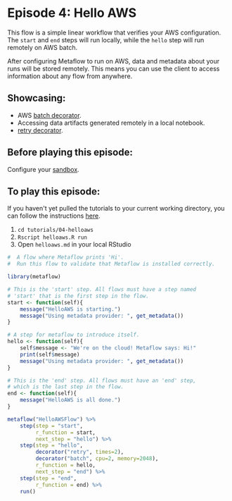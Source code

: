 # Episode 4: Hello AWS

This flow is a simple linear workflow that verifies your AWS configuration. The `start`
and `end` steps will run locally, while the `hello` step will run remotely on AWS batch.

After configuring Metaflow to run on AWS, data and metadata about your runs will be
stored remotely. This means you can use the client to access information about any flow
from anywhere.

## Showcasing:

- AWS [batch decorator](../../../metaflow/scaling.md).
- Accessing data artifacts generated remotely in a local notebook.
- [retry
  decorator](../../../metaflow/failures.md#retrying-tasks-with-the-retry-decorator).

## Before playing this episode:

Configure your [sandbox](https://metaflow.org/sandbox/).

## To play this episode:

If you haven't yet pulled the tutorials to your current working directory, you can
follow the instructions [here](../#pull-tutorials).

1. `cd tutorials/04-helloaws`
2. `Rscript helloaws.R run`
3. Open `helloaws.md` in your local RStudio

```r
#  A flow where Metaflow prints 'Hi'.
#  Run this flow to validate that Metaflow is installed correctly.

library(metaflow)

# This is the 'start' step. All flows must have a step named
# 'start' that is the first step in the flow.
start <- function(self){
    message("HelloAWS is starting.")
    message("Using metadata provider: ", get_metadata())
}

# A step for metaflow to introduce itself.
hello <- function(self){
    self$message <- "We're on the cloud! Metaflow says: Hi!"
    print(self$message)
    message("Using metadata provider: ", get_metadata())
}

# This is the 'end' step. All flows must have an 'end' step,
# which is the last step in the flow.
end <- function(self){
    message("HelloAWS is all done.")
}

metaflow("HelloAWSFlow") %>%
    step(step = "start",
         r_function = start,
         next_step = "hello") %>%
    step(step = "hello",
         decorator("retry", times=2),
         decorator("batch", cpu=2, memory=2048),
         r_function = hello,
         next_step = "end") %>%
    step(step = "end",
         r_function = end) %>%
    run()
```

